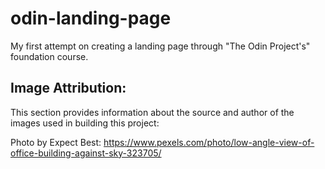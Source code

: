 # odin-landing-page
My first attempt on creating a landing page through "The Odin Project's" foundation course.

## Image Attribution:
This section provides information about the source and author of the images used in building this project:

Photo by Expect Best: https://www.pexels.com/photo/low-angle-view-of-office-building-against-sky-323705/